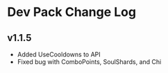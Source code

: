# Dev Pack Change Log

## v1.1.5

- Added UseCooldowns to API
- Fixed bug with ComboPoints, SoulShards, and Chi